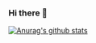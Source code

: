 ### Hi there 👋

[![Anurag's github stats](https://github-readme-stats.vercel.app/api?username=kzk-maeda&show_icons=true&theme=radical)](https://github.com/anuraghazra/github-readme-stats)

<!--
**kzk-maeda/kzk-maeda** is a ✨ _special_ ✨ repository because its `README.md` (this file) appears on your GitHub profile.

Here are some ideas to get you started:

- 🔭 I’m currently working on ...
- 🌱 I’m currently learning ...
- 👯 I’m looking to collaborate on ...
- 🤔 I’m looking for help with ...
- 💬 Ask me about ...
- 📫 How to reach me: ...
- 😄 Pronouns: ...
- ⚡ Fun fact: ...
-->
